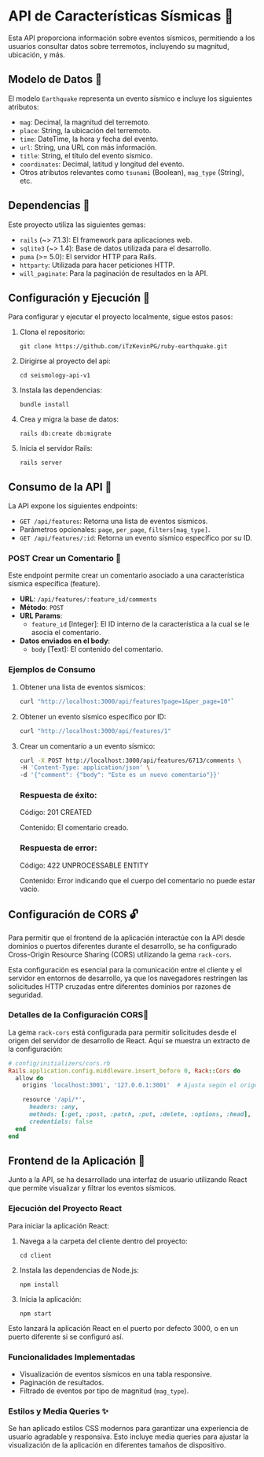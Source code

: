 # API de Características Sísmicas 🧮

Esta API proporciona información sobre eventos sísmicos, permitiendo a los usuarios consultar datos sobre terremotos, incluyendo su magnitud, ubicación, y más.

## Modelo de Datos 🔨

El modelo `Earthquake` representa un evento sísmico e incluye los siguientes atributos:

- `mag`: Decimal, la magnitud del terremoto.
- `place`: String, la ubicación del terremoto.
- `time`: DateTime, la hora y fecha del evento.
- `url`: String, una URL con más información.
- `title`: String, el título del evento sísmico.
- `coordinates`: Decimal, latitud y longitud del evento.
- Otros atributos relevantes como `tsunami` (Boolean), `mag_type` (String), etc.

## Dependencias 🦺

Este proyecto utiliza las siguientes gemas:

- `rails` (~> 7.1.3): El framework para aplicaciones web.
- `sqlite3` (~> 1.4): Base de datos utilizada para el desarrollo.
- `puma` (>= 5.0): El servidor HTTP para Rails.
- `httparty`: Utilizada para hacer peticiones HTTP.
- `will_paginate`: Para la paginación de resultados en la API.

## Configuración y Ejecución 🎇

Para configurar y ejecutar el proyecto localmente, sigue estos pasos:

1. Clona el repositorio:

    `git clone https://github.com/iTzKevinPG/ruby-earthquake.git`

2. Dirigirse al proyecto del api:

    `cd seismology-api-v1`

3. Instala las dependencias:

    `bundle install`

4. Crea y migra la base de datos:

    `rails db:create db:migrate`

5. Inicia el servidor Rails:

    `rails server`

## Consumo de la API 📱

La API expone los siguientes endpoints:

- `GET /api/features`: Retorna una lista de eventos sísmicos.
- Parámetros opcionales: `page`, `per_page`, `filters[mag_type]`.
- `GET /api/features/:id`: Retorna un evento sísmico específico por su ID.

### POST Crear un Comentario 📲

Este endpoint permite crear un comentario asociado a una característica sísmica específica (feature).

- **URL**: `/api/features/:feature_id/comments`
- **Método**: `POST`
- **URL Params**: 
  - `feature_id` [Integer]: El ID interno de la característica a la cual se le asocia el comentario.
- **Datos enviados en el body**:
  - `body` [Text]: El contenido del comentario.


### Ejemplos de Consumo

1. Obtener una lista de eventos sísmicos:

    ```bash
    curl "http://localhost:3000/api/features?page=1&per_page=10"`
    ```

2. Obtener un evento sísmico específico por ID:

    ```bash
    curl "http://localhost:3000/api/features/1"
    ```

3. Crear un comentario a un evento sísmico:


    ```bash
    curl -X POST http://localhost:3000/api/features/6713/comments \
    -H 'Content-Type: application/json' \
    -d '{"comment": {"body": "Este es un nuevo comentario"}}'
    ```

    ### Respuesta de éxito:
    Código: 201 CREATED
    
    Contenido: El comentario creado.
    ### Respuesta de error:
    Código: 422 UNPROCESSABLE ENTITY

    Contenido: Error indicando que el cuerpo del comentario no puede estar vacío.

## Configuración de CORS 🔓

Para permitir que el frontend de la aplicación interactúe con la API desde dominios o puertos diferentes durante el desarrollo, se ha configurado Cross-Origin Resource Sharing (CORS) utilizando la gema `rack-cors`.

Esta configuración es esencial para la comunicación entre el cliente y el servidor en entornos de desarrollo, ya que los navegadores restringen las solicitudes HTTP cruzadas entre diferentes dominios por razones de seguridad.

### Detalles de la Configuración CORS🔑

La gema `rack-cors` está configurada para permitir solicitudes desde el origen del servidor de desarrollo de React. Aquí se muestra un extracto de la configuración:

```ruby
# config/initializers/cors.rb
Rails.application.config.middleware.insert_before 0, Rack::Cors do
  allow do
    origins 'localhost:3001', '127.0.0.1:3001'  # Ajusta según el origen de tu cliente React

    resource '/api/*',
      headers: :any,
      methods: [:get, :post, :patch, :put, :delete, :options, :head],
      credentials: false
  end
end
```

## Frontend de la Aplicación 🎃

Junto a la API, se ha desarrollado una interfaz de usuario utilizando React que permite visualizar y filtrar los eventos sísmicos.

### Ejecución del Proyecto React

Para iniciar la aplicación React:

1. Navega a la carpeta del cliente dentro del proyecto:

    `cd client`

2. Instala las dependencias de Node.js:

    `npm install`

3. Inicia la aplicación:

    `npm start`

Esto lanzará la aplicación React en el puerto por defecto 3000, o en un puerto diferente si se configuró así.

### Funcionalidades Implementadas

- Visualización de eventos sísmicos en una tabla responsive.
- Paginación de resultados.
- Filtrado de eventos por tipo de magnitud (`mag_type`).

### Estilos y Media Queries ✨

Se han aplicado estilos CSS modernos para garantizar una experiencia de usuario agradable y responsiva. Esto incluye media queries para ajustar la visualización de la aplicación en diferentes tamaños de dispositivo.
